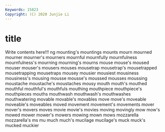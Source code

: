 ```yaml
---
Keywords: 15823
Copyright: (C) 2020 Junjie Li
---
```


# title

Write contents here!!!
ng 
mounting's 
mountings 
mounts 
mourn
mourned 
mourner 
mourner's 
mourners 
mournful 
mournfully 
mournfulness 
mournfulness's 
mourning 
mourning's
mourns 
mouse 
mouse's 
moused 
mouser 
mouser's 
mousers 
mouses 
mousetrap 
mousetrap's
mousetrapped 
mousetrapping 
mousetraps 
mousey 
mousier 
mousiest 
mousiness 
mousiness's 
mousing 
mousse
mousse's 
moussed 
mousses 
moussing 
moustache 
moustache's 
moustaches 
mousy 
mouth 
mouth's
mouthed 
mouthful 
mouthful's 
mouthfuls 
mouthing 
mouthpiece 
mouthpiece's 
mouthpieces 
mouths 
mouthwash
mouthwash's 
mouthwashes 
mouthwatering 
movable 
movable's 
movables 
move 
move's 
moveable 
moveable's
moveables 
moved 
movement 
movement's 
movements 
mover 
mover's 
movers 
moves 
movie
movie's 
movies 
moving 
movingly 
mow 
mow's 
mowed 
mower 
mower's 
mowers
mowing 
mown 
mows 
mozzarella 
mozzarella's 
ms 
mu 
much 
much's 
mucilage
mucilage's 
muck 
muck's 
mucked 
muckier 
